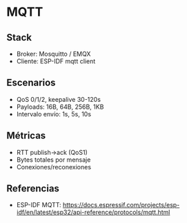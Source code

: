 # MQTT

## Stack
- Broker: Mosquitto / EMQX
- Cliente: ESP-IDF mqtt client

## Escenarios
- QoS 0/1/2, keepalive 30-120s
- Payloads: 16B, 64B, 256B, 1KB
- Intervalo envío: 1s, 5s, 10s

## Métricas
- RTT publish->ack (QoS1)
- Bytes totales por mensaje
- Conexiones/reconexiones

## Referencias
- ESP-IDF MQTT: https://docs.espressif.com/projects/esp-idf/en/latest/esp32/api-reference/protocols/mqtt.html
